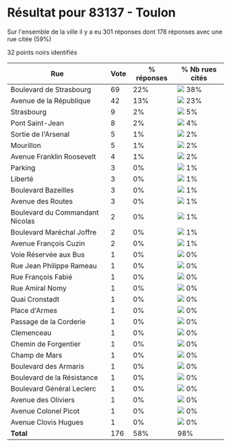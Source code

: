 # Résultat pour 83137 - Toulon

Sur l'ensemble de la ville il y a eu 301 réponses dont 178 réponses avec une rue citée (59%)

32 points noirs identifiés

| Rue | Vote | % réponses | % Nb rues cités|
|-----|------|------------|----------------|
| Boulevard de Strasbourg | 69 | 22% | <img src="../../img/bar_38.gif" />&nbsp;38%|
| Avenue de la République | 42 | 13% | <img src="../../img/bar_23.gif" />&nbsp;23%|
| Strasbourg | 9 | 2% | <img src="../../img/bar_5.gif" />&nbsp;5%|
| Pont Saint-Jean | 8 | 2% | <img src="../../img/bar_4.gif" />&nbsp;4%|
| Sortie de l'Arsenal | 5 | 1% | <img src="../../img/bar_2.gif" />&nbsp;2%|
| Mourillon | 5 | 1% | <img src="../../img/bar_2.gif" />&nbsp;2%|
| Avenue Franklin Roosevelt | 4 | 1% | <img src="../../img/bar_2.gif" />&nbsp;2%|
| Parking | 3 | 0% | <img src="../../img/bar_1.gif" />&nbsp;1%|
| Liberté | 3 | 0% | <img src="../../img/bar_1.gif" />&nbsp;1%|
| Boulevard Bazeilles | 3 | 0% | <img src="../../img/bar_1.gif" />&nbsp;1%|
| Avenue des Routes | 3 | 0% | <img src="../../img/bar_1.gif" />&nbsp;1%|
| Boulevard du Commandant Nicolas | 2 | 0% | <img src="../../img/bar_1.gif" />&nbsp;1%|
| Boulevard Maréchal Joffre | 2 | 0% | <img src="../../img/bar_1.gif" />&nbsp;1%|
| Avenue François Cuzin | 2 | 0% | <img src="../../img/bar_1.gif" />&nbsp;1%|
| Voie Réservée aux Bus | 1 | 0% | <img src="../../img/bar_0.gif" />&nbsp;0%|
| Rue Jean Philippe Rameau | 1 | 0% | <img src="../../img/bar_0.gif" />&nbsp;0%|
| Rue François Fabié | 1 | 0% | <img src="../../img/bar_0.gif" />&nbsp;0%|
| Rue Amiral Nomy | 1 | 0% | <img src="../../img/bar_0.gif" />&nbsp;0%|
| Quai Cronstadt | 1 | 0% | <img src="../../img/bar_0.gif" />&nbsp;0%|
| Place d'Armes | 1 | 0% | <img src="../../img/bar_0.gif" />&nbsp;0%|
| Passage de la Corderie | 1 | 0% | <img src="../../img/bar_0.gif" />&nbsp;0%|
| Clemenceau | 1 | 0% | <img src="../../img/bar_0.gif" />&nbsp;0%|
| Chemin de Forgentier | 1 | 0% | <img src="../../img/bar_0.gif" />&nbsp;0%|
| Champ de Mars | 1 | 0% | <img src="../../img/bar_0.gif" />&nbsp;0%|
| Boulevard des Armaris | 1 | 0% | <img src="../../img/bar_0.gif" />&nbsp;0%|
| Boulevard de la Résistance | 1 | 0% | <img src="../../img/bar_0.gif" />&nbsp;0%|
| Boulevard Général Leclerc | 1 | 0% | <img src="../../img/bar_0.gif" />&nbsp;0%|
| Avenue des Oliviers | 1 | 0% | <img src="../../img/bar_0.gif" />&nbsp;0%|
| Avenue Colonel Picot | 1 | 0% | <img src="../../img/bar_0.gif" />&nbsp;0%|
| Avenue Clovis Hugues | 1 | 0% | <img src="../../img/bar_0.gif" />&nbsp;0%|
| **Total** | 176 | 58% | 98%|
